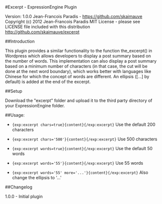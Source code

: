#Excerpt - ExpressionEngine Plugin

Version: 1.0.0
Jean-Francois Paradis - https://github.com/skaimauve
Copyright (c) 2012 Jean-Francois Paradis
MIT License - please see LICENSE file included with this distribution
http://github.com/skaimauve/excerpt

##Introduction

This plugin provides a similar functionality to the function the_excerpt() in Wordpress which
allows developers to display a post summary based on the number of words. This implementation
can also display a post summary based on a minimum number of characters (in that case, the
cut will be done at the next word boundary), which works better with languages like Chinese 
for which the concept of words are different. An ellipsis ([...] by default) is added at the
end of the excerpt.

##Setup

Download the "excerpt" folder and upload it to the third party directory of your ExpressionEngine folder.

##Usage:
* ```{exp:excerpt chars=true}{content}{/exp:excerpt}```   Use the default 200 characters
* ```{exp:excerpt chars='500'}{content}{/exp:excerpt}```  Use 500 characters

* ```{exp:excerpt words=true}{content}{/exp:excerpt}```   Use the default 50 words
* ```{exp:excerpt words='55'}{content}{/exp:excerpt}```   Use 55 words

* ```{exp:excerpt words='55' more='...'}{content}{/exp:excerpt}```   Also change the ellipsis to '...'

##Changelog

1.0.0 - Initial plugin